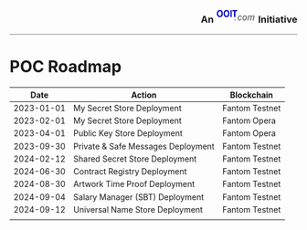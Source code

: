 <div style="border-bottom: solid gray 1px;text-align:  right"><h3 style="alignment-baseline: center">An <img src="images/ooit-logo-300x100.png" alt="ooit logo" width="70" height="26"> Initiative</h3></div>

# POC Roadmap

| Date       | Action                             | Blockchain     |
|------------|------------------------------------|----------------|
| 2023-01-01 | My Secret Store Deployment         | Fantom Testnet |
| 2023-02-01 | My Secret Store Deployment         | Fantom Opera   |
| 2023-04-01 | Public Key Store Deployment        | Fantom Opera   |
| 2023-09-30 | Private & Safe Messages Deployment | Fantom Testnet |
| 2024-02-12 | Shared Secret Store Deployment     | Fantom Testnet |
| 2024-06-30 | Contract Registry Deployment       | Fantom Testnet |
| 2024-08-30 | Artwork Time Proof Deployment      | Fantom Testnet |
| 2024-09-04 | Salary Manager (SBT) Deployment    | Fantom Testnet |
| 2024-09-12 | Universal Name Store Deployment    | Fantom Testnet |
|            |                                    |                |

